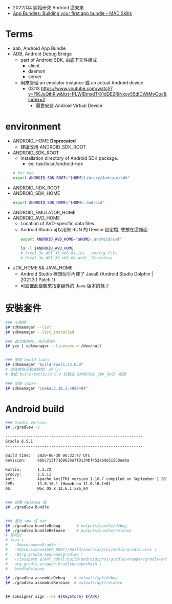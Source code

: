 
- 2022/Q4 開始研究 Android 這東東
- [App Bundles: Building your first app bundle - MAD Skills](https://www.youtube.com/watch?v=IPLhLu0kvYw&t=1s)

# Terms

- aab, Android App Bundle
- ADB, Android Debug Bridge
    - part of Android SDK, 由底下元件組成
        - client
        - daemon
        - server
    - 用來管理 an emulator instance 或 an actual Android device
        - 03:13 https://www.youtube.com/watch?v=FlKJuQihRiw&list=PLWIBmxdTr81dDEZRiNxoy55dIDWtMyOoc&index=2 
            - 需要安裝 Android Virtual Device



# environment

- ANDROID_HOME **Deprecated**
    - 建議改用 ANDROID_SDK_ROOT
- ANDROID_SDK_ROOT
    - Installation directory of Android SDK package.
        - ex: /usr/local/android-ndk
    ```sh
    # for mac
    export ANDROID_SDK_ROOT="$HOME/Library/Android/sdk"
    ```
- ANDROID_NDK_ROOT
- ANDROID_SDK_HOME
    ```sh
    export ANDROID_SDK_HOME="$HOME/.android"
    ```
- ANDROID_EMULATOR_HOME
- ANDROID_AVD_HOME
    - Location of AVD-specific data files.
    - Android Studio 可以用來 RUN 的 Device 設定檔, 會放在這裡面
        ```sh
        export ANDROID_AVD_HOME="$HOME/.android/avd"

        ls -l $ANDROID_AVD_HOME
        # Pixel_3a_API_33_x86_64.ini   config file
        # Pixel_3a_API_33_x86_64.avd/  Directory
        ```
- JDK_HOME && JAVA_HOME
    - Android Studio 裡頭似乎內建了 Java8 (Android Studio Dolphin | 2021.3.1 Patch 1)
    - 可設置此變數來指定額外的 Java 版本的樣子


# 安裝套件

```sh
### 不解釋
$# sdkmanager --list
$# sdkmanager --list_installed

### 首次使用時, 先同意吧~
$# yes | sdkmanager --licenses > /dev/null


### 安裝 build tools
$# sdkmanager "build-tools;33.0.0"
# 之後會有互動式詢問, 選「y」
# 會把 build-tools/33.0.0 安裝在 $ANDROID_SDK_ROOT 裡頭

### 安裝 cmake
$# sdkmanager "cmake;3.10.2.4988404"
```


# Android build

```sh
### Gradle Version
$# ./gradlew -v

------------------------------------------------------------
Gradle 6.5.1
------------------------------------------------------------

Build time:   2020-06-30 06:32:47 UTC
Revision:     66bc713f7169626a7f0134bf452abde51550ea0a

Kotlin:       1.3.72
Groovy:       2.5.11
Ant:          Apache Ant(TM) version 1.10.7 compiled on September 1 2019
JVM:          11.0.16.1 (Homebrew 11.0.16.1+0)
OS:           Mac OS X 12.6.1 x86_64


### 建置 Release 版
$# ./gradlew bundle


### 產出 apk 或 aab
$# ./gradlew bundleDebug       # outputs/bundle/debug
$# ./gradlew bundleRelease     # outputs/bundle/release
# 等同於 
# java \
#   -Xdock:name=Gradle \
#   -Xdock:icon=${APP_ROOT}/build/android/proj/media/gradle.icns \
#   -Dorg.gradle.appname=gradlew \
#   -classpath ${APP_ROOT}/build/android/proj/gradle/wrapper/gradle-wrapper.jar \
#   org.gradle.wrapper.GradleWrapperMain \
#   bundleRelease

$# ./gradlew assembleDebug    # outputs/apk/debug
$# ./gradlew assembleRelease  # outputs/apk/release


$# apksigner sign --ks ${KeyStore} ${APK}
```

